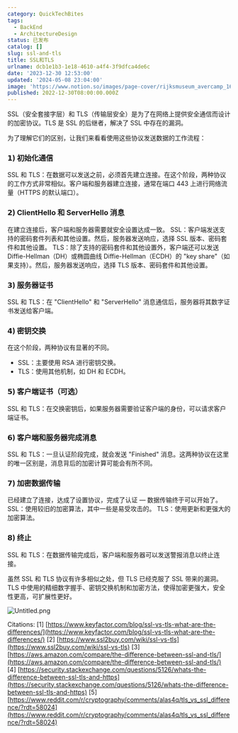 ```yaml
---
category: QuickTechBites
tags:
  - BackEnd
  - ArchitectureDesign
status: 已发布
catalog: []
slug: ssl-and-tls
title: SSL和TLS
urlname: dcb1e1b3-1e18-4610-a4f4-3f9dfca4de6c
date: '2023-12-30 12:53:00'
updated: '2024-05-08 23:04:00'
image: 'https://www.notion.so/images/page-cover/rijksmuseum_avercamp_1620.jpg'
published: 2022-12-30T08:00:00.000Z
---
```


SSL（安全套接字层）和 TLS（传输层安全）是为了在网络上提供安全通信而设计的加密协议。TLS 是 SSL 的后继者，解决了 SSL 中存在的漏洞。


为了理解它们的区别，让我们来看看使用这些协议发送数据的工作流程：


### 𝟭) 初始化通信


SSL 和 TLS：在数据可以发送之前，必须首先建立连接。在这个阶段，两种协议的工作方式非常相似。客户端和服务器建立连接，通常在端口 443 上进行网络流量（HTTPS 的默认端口）。


### 𝟮) ClientHello 和 ServerHello 消息


在建立连接后，客户端和服务器需要就安全设置达成一致。
SSL：客户端发送支持的密码套件列表和其他设置。然后，服务器发送响应，选择 SSL 版本、密码套件和其他设置。
TLS：除了支持的密码套件和其他设置外，客户端还可以发送 Diffie-Hellman（DH）或椭圆曲线 Diffie-Hellman（ECDH）的 "key share"（如果支持）。然后，服务器发送响应，选择 TLS 版本、密码套件和其他设置。


### 𝟯) 服务器证书


SSL 和 TLS：在 "ClientHello" 和 "ServerHello" 消息通信后，服务器将其数字证书发送给客户端。


### 𝟰) 密钥交换


在这个阶段，两种协议有显著的不同。
- SSL：主要使用 RSA 进行密钥交换。
- TLS：使用其他机制，如 DH 和 ECDH。


### 𝟱) 客户端证书（可选）


SSL 和 TLS：在交换密钥后，如果服务器需要验证客户端的身份，可以请求客户端证书。


### 𝟲) 客户端和服务器完成消息


SSL 和 TLS：一旦认证阶段完成，就会发送 "Finished" 消息。这两种协议在这里的唯一区别是，消息背后的加密计算可能会有所不同。


### 𝟳) 加密数据传输


已经建立了连接，达成了设置协议，完成了认证 — 数据传输终于可以开始了。
SSL：使用较旧的加密算法，其中一些是易受攻击的。
TLS：使用更新和更强大的加密算法。


### 𝟴) 终止


SSL 和 TLS：在数据传输完成后，客户端和服务器可以发送警报消息以终止连接。


虽然 SSL 和 TLS 协议有许多相似之处，但 TLS 已经克服了 SSL 带来的漏洞。TLS 中使用的精细数字握手、密钥交换机制和加密方法，使得加密更强大，安全性更高，可扩展性更好。


![Untitled.png](https://prod-files-secure.s3.us-west-2.amazonaws.com/5d24fe63-e567-4804-86f9-9fdc62e13082/8ff987c5-7f31-4b50-83f5-c69ee7578c4a/Untitled.png?X-Amz-Algorithm=AWS4-HMAC-SHA256&X-Amz-Content-Sha256=UNSIGNED-PAYLOAD&X-Amz-Credential=ASIAZI2LB466YLNVQEJP%2F20250209%2Fus-west-2%2Fs3%2Faws4_request&X-Amz-Date=20250209T213258Z&X-Amz-Expires=3600&X-Amz-Security-Token=IQoJb3JpZ2luX2VjEJT%2F%2F%2F%2F%2F%2F%2F%2F%2F%2FwEaCXVzLXdlc3QtMiJHMEUCID6kW0PRMd0bSETmGrjag%2BYdZmcMCsAxwEVB59njM9tuAiEAxrgOgUt%2Fk4uxRozrpARudelOhSnsMtnQglyw%2BJciykkqiAQIrf%2F%2F%2F%2F%2F%2F%2F%2F%2F%2FARAAGgw2Mzc0MjMxODM4MDUiDA8iTmcfs6CndXmBySrcA7H5nnDEGlsUlEnumPQ8s%2BeJ3JSobM5h5wTUJmQNyKSO0BwU2MNJ0Z1n1TNWCs6CGjyy4hJIuNnKiMeNb2E1%2F32f5TWnf4QkE%2B1AMSOUAQCpf9Az5qimKbMdzJaqnozwHSz3Eu%2F%2FtAoWs5dQ%2BNOQZmqnIpvh3iiPIfbUxCJX6%2BcmBnh8mddAXiD%2BqR7aaBxbkXiu8yA4h3yXJR%2FOopie04%2Ffxg5wwdb68er2xN7GsujpgBVZSEkczKi50fMLDAUdybicgJAwfjv%2F5VP04Jc2ZQBrMolhyHD1B1J6li3kPl2XKBXavdIRtUbCEUKNeRKYkq3zD%2FC70CeYEhi7CnBd9%2BhexeMkNf8FubpE2IzzeyCPB4OYrNstY6DotZRseCyCMy%2FEMw3oxcnE1lI7n5zKljv1LdktAURGX8S9I4D7VGBN8vwAdviq7LV7LawK11fK5u3Z6acEqp%2B4O7m0678a9ZxlLQnKgASyuSSAVs9ExnkoF6vUpe7XVqHerPQ%2FHxZnOI1DuoltdwvbX%2BE5ZfSTRDZ58I8O%2BybIsUqqwkuvWk2AYCb9C2EYEaoM%2BpWugQE1gkfmLnB9EnqvYKIMX4NMvsIFCKTxvSyYrP80M2uQNIyP%2BXQiYpwzfCchwbqVMIiPpL0GOqUBxul7RkGIQUvgQoec9r6zD4Gw2wTwBMvbpxo8maO%2BL15n5yQ7LXcbM8Bvv1TJv7PjGk2894fccKUnha1ZfuvLp9lF9bOug41xfdhWb08jEne4%2F%2BQAgRdqkj17rJbfKxVD9A9qMWn85AUmdKraHrvtt7BxVWNV96bs5Hz1a7psj1j8qbFG3B%2FjnxxBUP1PPRsnNMuNLxLjjWw5szDQeBwn7AY0F5eT&X-Amz-Signature=b9a2bb3a3a83751f44ce8c980cd383c3da995caf6a7a4f5713da9731a77eac0b&X-Amz-SignedHeaders=host&x-id=GetObject)


Citations:
[1] [https://www.keyfactor.com/blog/ssl-vs-tls-what-are-the-differences/](https://www.keyfactor.com/blog/ssl-vs-tls-what-are-the-differences/)
[2] [https://www.ssl2buy.com/wiki/ssl-vs-tls](https://www.ssl2buy.com/wiki/ssl-vs-tls)
[3] [https://aws.amazon.com/compare/the-difference-between-ssl-and-tls/](https://aws.amazon.com/compare/the-difference-between-ssl-and-tls/)
[4] [https://security.stackexchange.com/questions/5126/whats-the-difference-between-ssl-tls-and-https](https://security.stackexchange.com/questions/5126/whats-the-difference-between-ssl-tls-and-https)
[5] [https://www.reddit.com/r/cryptography/comments/alas4q/tls_vs_ssl_difference/?rdt=58024](https://www.reddit.com/r/cryptography/comments/alas4q/tls_vs_ssl_difference/?rdt=58024)


